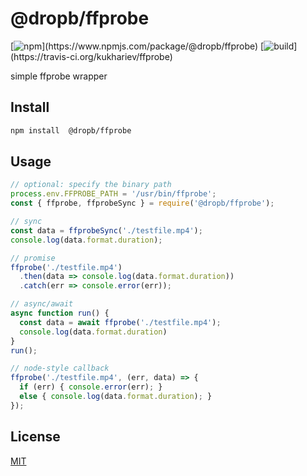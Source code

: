 # @dropb/ffprobe

[![npm](https://img.shields.io/npm/v/@dropb/ffprobe.svg?)](https://www.npmjs.com/package/@dropb/ffprobe)
[![build](https://img.shields.io/travis/kukhariev/ffprobe.svg?)](https://travis-ci.org/kukhariev/ffprobe)

simple ffprobe wrapper

## Install

```sh
npm install  @dropb/ffprobe
```

## Usage

```js
// optional: specify the binary path
process.env.FFPROBE_PATH = '/usr/bin/ffprobe';
const { ffprobe, ffprobeSync } = require('@dropb/ffprobe');

// sync
const data = ffprobeSync('./testfile.mp4');
console.log(data.format.duration);

// promise
ffprobe('./testfile.mp4')
  .then(data => console.log(data.format.duration))
  .catch(err => console.error(err));

// async/await
async function run() {
  const data = await ffprobe('./testfile.mp4');
  console.log(data.format.duration)
}
run();

// node-style callback
ffprobe('./testfile.mp4', (err, data) => {
  if (err) { console.error(err); }
  else { console.log(data.format.duration); }
});
```

## License

[MIT](LICENSE)
